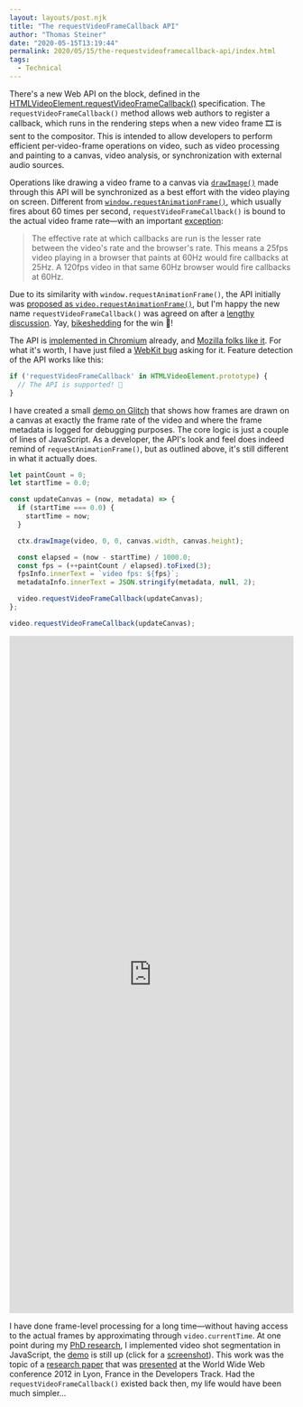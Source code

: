 ```yaml
---
layout: layouts/post.njk
title: "The requestVideoFrameCallback API"
author: "Thomas Steiner"
date: "2020-05-15T13:19:44"
permalink: 2020/05/15/the-requestvideoframecallback-api/index.html
tags:
  - Technical
---
```

There's a new Web API on the block, defined in the
[HTMLVideoElement.requestVideoFrameCallback()](https://wicg.github.io/video-rvfc/)
specification.
The `requestVideoFrameCallback()` method allows web authors to register a callback,
which runs in the rendering steps when a new video frame 🎞 is sent to the compositor.
This is intended to allow developers to perform efficient per-video-frame operations on video,
such as video processing and painting to a canvas, video analysis,
or synchronization with external audio sources.

Operations like drawing a video frame to a canvas via
[`drawImage()`](https://developer.mozilla.org/en-US/docs/Web/API/CanvasRenderingContext2D/drawImage)
made through this API will be synchronized as a best effort
with the video playing on screen.
Different from
[`window.requestAnimationFrame()`](https://developer.mozilla.org/en-US/docs/Web/API/window/requestAnimationFrame),
which usually fires about 60 times per second,
`requestVideoFrameCallback()` is bound to the actual video frame rate—with an important
[exception](https://wicg.github.io/video-rvfc/#ref-for-update-the-rendering③:~:text=Note%3A%20The%20effective%20rate%20at%20which,browser%20would%20fire%20callbacks%20at%2060hz.):

> The effective rate at which callbacks are run is the lesser rate between the video's rate
  and the browser's rate.
  This means a 25fps video playing in a browser that paints at 60Hz
  would fire callbacks at 25Hz.
  A 120fps video in that same 60Hz browser would fire callbacks at 60Hz.

Due to its similarity with `window.requestAnimationFrame()`, the API initially
was [proposed as `video.requestAnimationFrame()`](https://discourse.wicg.io/t/proposal-video-requestanimationframe/3691), but I'm happy the new name
`requestVideoFrameCallback()` was agreed on
after a [lengthy discussion](https://github.com/WICG/video-rvfc/issues/44).
Yay, [bikeshedding](https://css-tricks.com/what-is-bikeshedding/) for the win 🙌!

The API is
[implemented in Chromium](https://chromestatus.com/feature/6335927192387584)
already, and
[Mozilla folks like it](https://mozilla.github.io/standards-positions/#requestVideoFrameCallback).
For what it's worth, I have just filed a
[WebKit bug](https://bugs.webkit.org/show_bug.cgi?id=211945) asking for it.
Feature detection of the API works like this:

```js
if ('requestVideoFrameCallback' in HTMLVideoElement.prototype) {
  // The API is supported! 🎉
}
```

I have created a small
[demo on Glitch](https://requestvideoframecallback.glitch.me/)
that shows how frames are drawn on a canvas at exactly
the frame rate of the video and
where the frame metadata is logged for debugging purposes.
The core logic is just a couple of lines of JavaScript.
As a developer, the API's look and feel does indeed remind of `requestAnimationFrame()`,
but as outlined above, it's still different in what it actually does.

```js
let paintCount = 0;
let startTime = 0.0;

const updateCanvas = (now, metadata) => {
  if (startTime === 0.0) {
    startTime = now;
  }

  ctx.drawImage(video, 0, 0, canvas.width, canvas.height);

  const elapsed = (now - startTime) / 1000.0;
  const fps = (++paintCount / elapsed).toFixed(3);
  fpsInfo.innerText = `video fps: ${fps}`;
  metadataInfo.innerText = JSON.stringify(metadata, null, 2);

  video.requestVideoFrameCallback(updateCanvas);
};

video.requestVideoFrameCallback(updateCanvas);
```

<div class="glitch-embed-wrap" style="height: 1200px; width: 100%;">
  <iframe
    src="https://glitch.com/embed/#!/embed/requestvideoframecallback?path=script.js&previewSize=100"
    title="requestvideoframecallback on Glitch"
    allow="geolocation; microphone; camera; midi; vr; encrypted-media"
    style="height: 100%; width: 100%; border: 0;">
  </iframe>
</div>

I have done frame-level processing for a long time—without having access to the actual frames
by approximating through `video.currentTime`.
At one point during my [PhD research](https://tomayac.com/phd/#1),
I implemented video shot segmentation in JavaScript, the
[demo](https://tomayac.com/youpr0n/) is still up (click for a
[screenshot](/images/tomayac.com_youpr0n_.png)).
This work was the topic of a
[research paper](https://www2012.universite-lyon.fr/proceedings/nocompanion/DevTrack_028.pdf)
that was
[presented](/2012/07/16/enabling-on-the-fly-video-shot-detection-on-youtube-113748/)
at the World Wide Web conference 2012 in Lyon, France in the Developers Track.
Had the `requestVideoFrameCallback()` existed back then, my life would have been much simpler…

